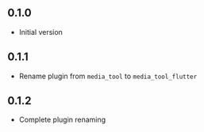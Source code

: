 ## 0.1.0

- Initial version

## 0.1.1

- Rename plugin from `media_tool` to `media_tool_flutter`

## 0.1.2

- Complete plugin renaming
